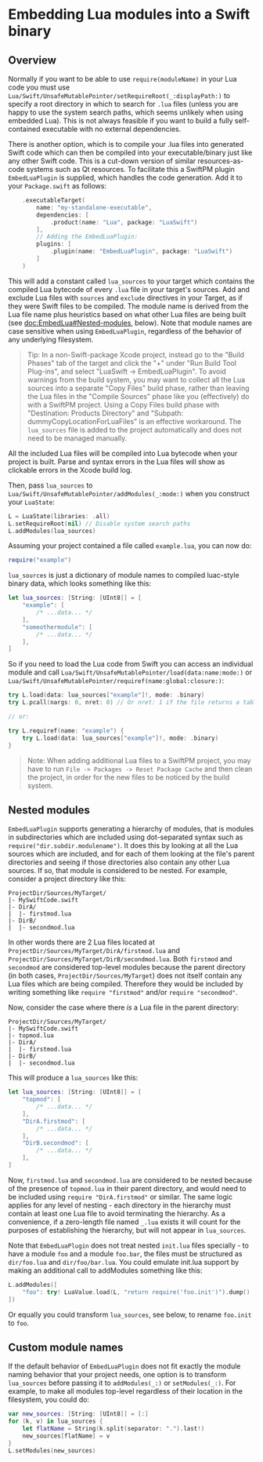# Embedding Lua modules into a Swift binary

## Overview

Normally if you want to be able to use `require(moduleName)` in your Lua code you must use ``Lua/Swift/UnsafeMutablePointer/setRequireRoot(_:displayPath:)`` to specify a root directory in which to search for `.lua` files (unless you are happy to use the system search paths, which seems unlikely when using embedded Lua). This is not always feasible if you want to build a fully self-contained executable with no external dependencies.

There is another option, which is to compile your .lua files into generated Swift code which can then be compiled into your executable/binary just like any other Swift code. This is a cut-down version of similar resources-as-code systems such as Qt resources. To facilitate this a SwiftPM plugin `EmbedLuaPlugin` is supplied, which handles the code generation. Add it to your `Package.swift` as follows:

```swift
    .executableTarget(
        name: "my-standalone-executable",
        dependencies: [
            .product(name: "Lua", package: "LuaSwift")
        ],
        // Adding the EmbedLuaPlugin:
        plugins: [
            .plugin(name: "EmbedLuaPlugin", package: "LuaSwift")
        ]
    )
```

This will add a constant called `lua_sources` to your target which contains the compiled Lua bytecode of every `.lua` file in your target's sources. Add and exclude Lua files with `sources` and `exclude` directives in your Target, as if they were Swift files to be compiled. The module name is derived from the Lua file name plus heuristics based on what other Lua files are being built (see <doc:EmbedLua#Nested-modules>, below). Note that module names are case sensitive when using `EmbedLuaPlugin`, regardless of the behavior of any underlying filesystem.

> Tip: In a non-Swift-package Xcode project, instead go to the "Build Phases" tab of the target and click the "+" under "Run Build Tool Plug-ins", and select "LuaSwift -> EmbedLuaPlugin". To avoid warnings from the build system, you may want to collect all the Lua sources into a separate "Copy Files" build phase, rather than leaving the Lua files in the "Compile Sources" phase like you (effectively) do with a SwiftPM project. Using a Copy Files build phase with "Destination: Products Directory" and "Subpath: dummyCopyLocationForLuaFiles" is an effective workaround. The `lua_sources` file is added to the project automatically and does not need to be managed manually.

All the included Lua files will be compiled into Lua bytecode when your project is built. Parse and syntax errors in the Lua files will show as clickable errors in the Xcode build log.

Then, pass `lua_sources` to ``Lua/Swift/UnsafeMutablePointer/addModules(_:mode:)`` when you construct your `LuaState`:

```swift
L = LuaState(libraries: .all)
L.setRequireRoot(nil) // Disable system search paths
L.addModules(lua_sources)
```

Assuming your project contained a file called `example.lua`, you can now do:

```lua
require("example")
```

`lua_sources` is just a dictionary of module names to compiled luac-style binary data, which looks something like this:

```swift
let lua_sources: [String: [UInt8]] = [
    "example": [
        /* ...data... */
    ],
    "someothermodule": [
        /* ...data... */
    ],
]
```

So if you need to load the Lua code from Swift you can access an individual module and call ``Lua/Swift/UnsafeMutablePointer/load(data:name:mode:)`` or ``Lua/Swift/UnsafeMutablePointer/requiref(name:global:closure:)``:

```swift
try L.load(data: lua_sources["example"]!, mode: .binary)
try L.pcall(nargs: 0, nret: 0) // Or nret: 1 if the file returns a table of module fns, etc

// or:

try L.requiref(name: "example") {
    try L.load(data: lua_sources["example"]!, mode: .binary)
}
```

> Note: When adding additional Lua files to a SwiftPM project, you may have to run `File -> Packages -> Reset Package Cache` and then clean the project, in order for the new files to be noticed by the build system.

## Nested modules

`EmbedLuaPlugin` supports generating a hierarchy of modules, that is modules in subdirectories which are included using dot-separated syntax such as `require("dir.subdir.modulename")`. It does this by looking at all the Lua sources which are included, and for each of them looking at the file's parent directories and seeing if those directories also contain any other Lua sources. If so, that module is considered to be nested. For example, consider a project directory like this:

```
ProjectDir/Sources/MyTarget/
|- MySwiftCode.swift
|- DirA/
|  |- firstmod.lua
|- DirB/
|  |- secondmod.lua
```

In other words there are 2 Lua files located at `ProjectDir/Sources/MyTarget/DirA/firstmod.lua` and `ProjectDir/Sources/MyTarget/DirB/secondmod.lua`. Both `firstmod` and `secondmod` are considered top-level modules because the parent directory (in both cases, `ProjectDir/Sources/MyTarget`) does not itself contain any Lua files which are being compiled. Therefore they would be included by writing something like `require "firstmod"` and/or `require "secondmod"`.

Now, consider the case where there _is_ a Lua file in the parent directory:

```
ProjectDir/Sources/MyTarget/
|- MySwiftCode.swift
|- topmod.lua
|- DirA/
|  |- firstmod.lua
|- DirB/
|  |- secondmod.lua
```

This will produce a `lua_sources` like this:

```swift
let lua_sources: [String: [UInt8]] = [
    "topmod": [
        /* ...data... */
    ],
    "DirA.firstmod": [
        /* ...data... */
    ],
    "DirB.secondmod": [
        /* ...data... */
    ],
]
```

Now, `firstmod.lua` and `secondmod.lua` are considered to be nested because of the presence of `topmod.lua` in their parent directory, and would need to be included using `require "DirA.firstmod"` or similar. The same logic applies for any level of nesting - each directory in the hierarchy must contain at least one Lua file to avoid terminating the hierarchy. As a convenience, if a zero-length file named `_.lua` exists it will count for the purposes of establishing the hierarchy, but will not appear in `lua_sources`.

Note that `EmbedLuaPlugin` does not treat nested `init.lua` files specially - to have a module `foo` and a module `foo.bar`, the files must be structured as `dir/foo.lua` and `dir/foo/bar.lua`. You could emulate init.lua support by making an additional call to addModules something like this:

```swift
L.addModules([
    "foo": try! LuaValue.load(L, "return require('foo.init')").dump()
])
```

Or equally you could transform `lua_sources`, see below, to rename `foo.init` to `foo`.

## Custom module names

If the default behavior of `EmbedLuaPlugin` does not fit exactly the module naming behavior that your project needs, one option is to transform `lua_sources` before passing it to `addModules(_:)` or `setModules(_:)`. For example, to make all modules top-level regardless of their location in the filesystem, you could do:

```swift
var new_sources: [String: [UInt8]] = [:]
for (k, v) in lua_sources {
    let flatName = String(k.split(separator: ".").last!)
    new_sources[flatName] = v
}
L.setModules(new_sources)
```
